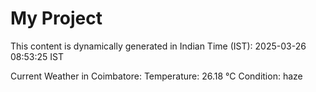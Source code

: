 # My Project

This content is dynamically generated in Indian Time (IST): 2025-03-26 08:53:25 IST


Current Weather in Coimbatore:
Temperature: 26.18 °C
Condition: haze
